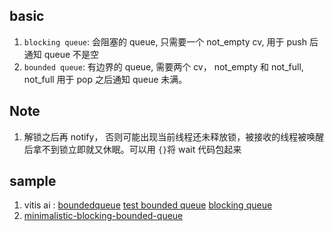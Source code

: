 ## basic

1. `blocking queue`: 会阻塞的 queue, 只需要一个 not_empty cv, 用于 push 后通知 queue 不是空
1. `bounded queue`: 有边界的 queue, 需要两个 cv， not_empty 和 not_full, not_full 用于 pop 之后通知 queue 未满。

## Note

1.  解锁之后再 notify， 否则可能出现当前线程还未释放锁，被接收的线程被唤醒后拿不到锁立即就又休眠。可以用 `{}`将 wait 代码包起来

## sample

1. vitis ai : [boundedqueue](https://github.com/Xilinx/Vitis-AI/blob/c26eae36f034d5a2f9b2a7bfe816b8c43311a4f8/src/Vitis-AI-Runtime/VART/vart/util/include/vitis/ai/bounded_queue.hpp)
   [test bounded queue](https://github.com/Xilinx/Vitis-AI/blob/c26eae36f034d5a2f9b2a7bfe816b8c43311a4f8/src/Vitis-AI-Runtime/VART/vart/util/test/test_bounded_queue.cpp)
   [blocking queue](https://github.com/Xilinx/Vitis-AI/blob/c26eae36f034d5a2f9b2a7bfe816b8c43311a4f8/src/Vitis-AI-Runtime/VART/vart/util/include/vitis/ai/shared_queue.hpp)
1. [minimalistic-blocking-bounded-queue](https://morestina.net/blog/1400/minimalistic-blocking-bounded-queue-for-c)
